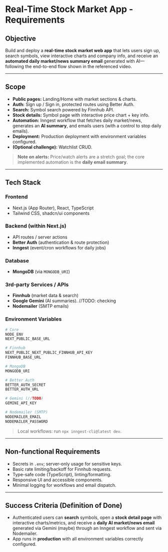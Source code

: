 # Real-Time Stock Market App - Requirements

## Objective

Build and deploy a **real-time stock market web app** that lets users sign up, search symbols, view interactive charts and company info, and receive an **automated daily market/news summary email** generated with AI—following the end-to-end flow shown in the referenced video.

---

## Scope

* **Public pages:** Landing/Home with market sections & charts.
* **Auth:** Sign up / Sign in, protected routes using Better Auth.
* **Search:** Symbol search powered by Finnhub API.
* **Stock details:** Symbol page with interactive price chart + key info.
* **Automation:** Inngest workflow that fetches daily market/news, generates an **AI summary**, and emails users (with a control to stop daily emails).
* **Deployment:** Production deployment with environment variables configured.
* **(Optional challenge):** Watchlist CRUD.

> **Note on alerts:** Price/watch alerts are a stretch goal; the core implemented automation is the **daily email summary**.

---

## Tech Stack

### Frontend

* Next.js (App Router), React, TypeScript
* Tailwind CSS, shadcn/ui components

### Backend (within Next.js)

* API routes / server actions
* **Better Auth** (authentication & route protection)
* **Inngest** (event/cron workflows for daily jobs)

### Database

* **MongoDB** (via `MONGODB_URI`)

### 3rd-party Services / APIs

* **Finnhub** (market data & search)
* **Google Gemini** (AI summaries). //TODO: checking
* **Nodemailer** (SMTP emails)

### Environment Variables

```bash
# Core
NODE_ENV
NEXT_PUBLIC_BASE_URL

# Finnhub
NEXT_PUBLIC_NEXT_PUBLIC_FINNHUB_API_KEY
FINNHUB_BASE_URL

# MongoDB
MONGODB_URI

# Better Auth
BETTER_AUTH_SECRET
BETTER_AUTH_URL

# Gemini (//TODO)
GEMINI_API_KEY

# Nodemailer (SMTP)
NODEMAILER_EMAIL
NODEMAILER_PASSWORD
```

> Local workflows: run `npx inngest-cli@latest dev`.

---

## Non-functional Requirements

* Secrets in `.env`; server-only usage for sensitive keys.
* Basic rate limiting/backoff for Finnhub requests.
* Type-safe code (TypeScript), linting/formatting.
* Responsive UI and accessible components.
* Minimal logging for workflows and email dispatch.

---

## Success Criteria (Definition of Done)

* Authenticated users can **search** symbols, open a **stock detail page** with interactive charts/metrics, and receive a **daily AI market/news email** generated via Gemini (maybe) through an Inngest workflow and sent via Nodemailer.
* App runs in **production** with all environment variables correctly configured.
